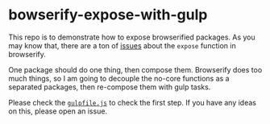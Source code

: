 bowserify-expose-with-gulp
===

This repo is to demonstrate how to expose browserified packages. As you may know
that, there are a ton of [issues][0] about the `expose` function in browserify.

[0]: https://github.com/substack/node-browserify/search?q=expose&type=Issues

One package should do one thing, then compose them. Browserify does too much
things, so I am going to decouple the no-core functions as a separated packages,
then re-compose them with gulp tasks.

Please check the [`gulpfile.js`][1] to check the first step. If you have any
ideas on this, please open an issue.

[1]: https://github.com/lijunle/browserify-expose-with-gulp/blob/master/gulpfile.js
